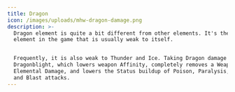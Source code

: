```yaml
---
title: Dragon
icon: /images/uploads/mhw-dragon-damage.png
description: >-
  Dragon element is quite a bit different from other elements. It's the only
  element in the game that is usually weak to itself.


  Frequently, it is also weak to Thunder and Ice. Taking Dragon damage can cause
  Dragonblight, which lowers weapon Affinity, completely removes a Weapon's
  Elemental Damage, and lowers the Status buildup of Poison, Paralysis, Sleep,
  and Blast attacks.
---
```


